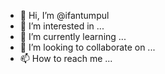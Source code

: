 - 👋 Hi, I’m @ifantumpul
- 👀 I’m interested in ...
- 🌱 I’m currently learning ...
- 💞️ I’m looking to collaborate on ...
- 📫 How to reach me ...

<!---
ifantumpul/ifantumpul is a ✨ special ✨ repository because its `README.md` (this file) appears on your GitHub profile.
You can click the Preview link to take a look at your changes.
--->
